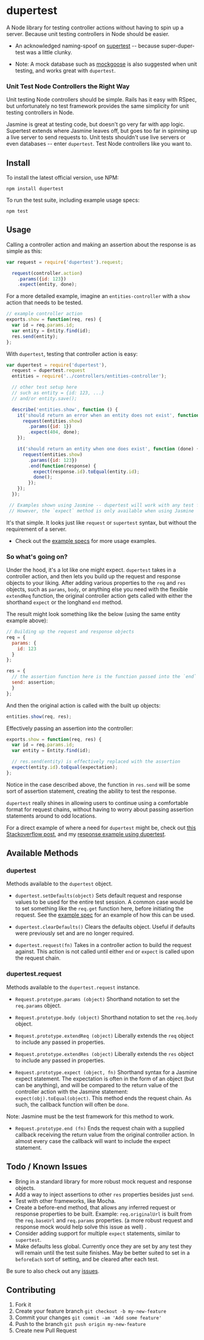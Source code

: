 # dupertest

A Node library for testing controller actions without having to spin up a server. Because unit testing controllers in Node should be easier.

* An acknowledged naming-spoof on [supertest](https://github.com/visionmedia/supertest) -- because super-duper-test was a little clunky.

* Note: A mock database such as [mockgoose](https://github.com/mccormicka/Mockgoose/) is also suggested when unit testing, and works great with ```dupertest```.

### Unit Test Node Controllers the Right Way

Unit testing Node controllers should be simple. Rails has it easy with RSpec, but unfortunately no test framework provides the same simplicity for unit testing controllers in Node.

Jasmine is great at testing code, but doesn't go very far with app logic. Supertest extends where Jasmine leaves off, but goes too far in spinning up a live server to send requests to. Unit tests shouldn't use live servers or even databases -- enter ```dupertest```. Test Node controllers like you want to.

## Install

To install the latest official version, use NPM:

```
npm install dupertest
```

To run the test suite, including example usage specs:

```
npm test
```

## Usage

Calling a controller action and making an assertion about the response is as simple as this:

```javascript
var request = require('dupertest').request;

  request(controller.action)
    .params({id: 123})
    .expect(entity, done);
```

For a more detailed example, imagine an ```entities-controller``` with a ```show``` action that needs to be tested.

```javascript
// example controller action
exports.show = function(req, res) {
  var id = req.params.id;
  var entity = Entity.find(id);
  res.send(entity);
};
```

With ```dupertest```, testing that controller action is easy:

```javascript
var dupertest = require('dupertest'),
  request = dupertest.request
  entities = require('../controllers/entities-controller');

  // other test setup here
  // such as entity = {id: 123, ...}
  // and/or entity.save();

  describe('entities.show', function () {
    it('should return an error when an entity does not exist', function (done) {
      request(entities.show)
        .params({id: 1})
        .expect(404, done);
    });

    it('should return an entity when one does exist', function (done) {
      request(entities.show)
        .params({id: 123})
        .end(function(response) {
          expect(response.id).toEqual(entity.id);
          done();
        });
    });
  });

 // Examples shown using Jasmine -- dupertest will work with any test framework.
 // However, the `expect` method is only available when using Jasmine
```

It's that simple. It looks just like ```request``` or ```supertest``` syntax, but without the requirement of a server.

* Check out the [example specs](https://github.com/TGOlson/dupertest/blob/master/examples/entitiesControllerSpec.js) for more usage examples.

### So what's going on?

Under the hood, it's a lot like one might expect. ```dupertest``` takes in a controller action, and then lets you build up the request and response objects to your liking. After adding various properties to the ```req``` and ```res``` objects, such as ```params```, ```body```, or anything else you need with the flexible ```extendReq``` function, the original controller action gets called with either the shorthand ```expect``` or the longhand ```end``` method.

The result might look something like the below (using the same entity example above):

```javascript
// Building up the request and response objects
req = {
  params: {
    id: 123
  }
};

res = {
  // the assertion function here is the function passed into the `end` method
  send: assertion;
  }
};
```

And then the original action is called with the built up objects:

```javascript
entities.show(req, res);
```

Effectively passing an assertion into the controller:

```javascript
exports.show = function(req, res) {
  var id = req.params.id;
  var entity = Entity.find(id);

  // res.send(entity) is effectively replaced with the assertion
  expect(entity.id).toEqual(expectation);
};
```

Notice in the case described above, the function in ```res.send``` will be some sort of assertion statement, creating the ability to test the response.

```dupertest``` really shines in allowing users to continue using a comfortable format for request chains, without having to worry about passing assertion statements around to odd locations.

For a direct example of where a need for ```dupertest``` might be, check out [this Stackoverflow post](http://stackoverflow.com/questions/14487809/how-to-mock-request-and-response-in-nodejs-to-test-middleware-controllers), and my [response example using dupertest](http://stackoverflow.com/a/24227342/3126392).

## Available Methods

### dupertest

Methods available to the ```dupertest``` object.

* ```dupertest.setDefaults(object)``` Sets default request and response values to be used for the entire test session. A common case would be to set something like the ```req.get``` function here, before initiating the request. See the [example spec](https://github.com/TGOlson/dupertest/blob/master/examples/entitiesControllerSpec.js#L86) for an example of how this can be used.

* ```dupertest.clearDefaults()``` Clears the defaults object. Useful if defaults were previously set and are no longer required.

* ```dupertest.request(fn)``` Takes in a controller action to build the request against. This action is not called until either ```end``` or ```expect``` is called upon the request chain.

### dupertest.request

Methods available to the ```dupertest.request``` instance.

* ```Request.prototype.params (object)``` Shorthand notation to set the ```req.params``` object.

* ```Request.prototype.body (object)``` Shorthand notation to set the ```req.body``` object.

* ```Request.prototype.extendReq (object)``` Liberally extends the ```req``` object to include any passed in properties.

* ```Request.prototype.extendRes (object)``` Liberally extends the ```res``` object to include any passed in properties.

* ```Request.prototype.expect (object, fn)``` Shorthand syntax for a Jasmine expect statement. The expectation is often in the form of an object (but can be anything), and will be compared to the return value of the controller action with the Jasmine statement: ```expect(obj).toEqual(object)```. This method ends the request chain. As such, the callback function will often be ```done```.

Note: Jasmine must be the test framework for this method to work.

* ```Request.prototype.end (fn)``` Ends the request chain with a supplied callback receiving the return value from the original controller action. In almost every case the callback will want to include the expect statement.

## Todo / Known Issues

* Bring in a standard library for more robust mock request and response objects.
* Add a way to inject assertions to other ```res``` properties besides just ```send```.
* Test with other frameworks, like Mocha.
* Create a before-end method, that allows any inferred request or response properties to be built. Example: ```req.originalUrl``` is built from the ```req.baseUrl``` and ```req.params``` properties. (a more robust request and response mock would help solve this issue as well)
.
* Consider adding support for multiple ```expect``` statements, similar to ```supertest```.
* Make defaults less global. Currently once they are set by any test they will remain until the test suite finishes. May be better suited to set in a ```beforeEach``` sort of setting, and be cleared after each test.

Be sure to also check out any [issues](https://github.com/TGOlson/dupertest/issues).

## Contributing

1. Fork it
2. Create your feature branch `git checkout -b my-new-feature`
3. Commit your changes `git commit -am 'Add some feature'`
4. Push to the branch `git push origin my-new-feature`
5. Create new Pull Request
